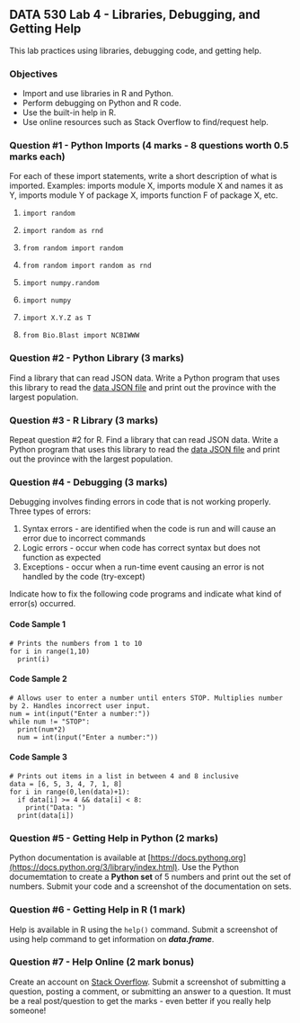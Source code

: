 ## DATA 530 Lab 4 - Libraries, Debugging, and Getting Help

This lab practices using libraries, debugging code, and getting help.

### Objectives

  - Import and use libraries in R and Python.
  - Perform debugging on Python and R code.
  - Use the built-in help in R.
  - Use online resources such as Stack Overflow to find/request help.
  
### Question #1 - Python Imports (4 marks - 8 questions worth 0.5 marks each)

For each of these import statements, write a short description of what is imported. Examples: imports module X, imports module X and names it as Y, imports module Y of package X, imports function F of package X, etc.

1. ```import random```

2. ```import random as rnd```

3. ```from random import random```

4. ```from random import random as rnd```

5. ```import numpy.random```

6. ```import numpy```

7. ```import X.Y.Z as T```

8. ```from Bio.Blast import NCBIWWW```


### Question #2 - Python Library (3 marks)

Find a library that can read JSON data. Write a Python program that uses this library to read the [data JSON file](provdata.json) and print out the province with the largest population.


### Question #3 - R Library (3 marks)

Repeat question #2 for R. Find a library that can read JSON data. Write a Python program that uses this library to read the [data JSON file](provdata.json) and print out the province with the largest population.


### Question #4 - Debugging (3 marks)

Debugging involves finding errors in code that is not working properly. Three types of errors:

1. Syntax errors - are identified when the code is run and will cause an error due to incorrect commands
2. Logic errors - occur when code has correct syntax but does not function as expected
3. Exceptions - occur when a run-time event causing an error is not handled by the code (try-except)

Indicate how to fix the following code programs and indicate what kind of error(s) occurred.

#### Code Sample 1
```
# Prints the numbers from 1 to 10
for i in range(1,10)
  print(i)
 ```
 
#### Code Sample 2
```
# Allows user to enter a number until enters STOP. Multiplies number by 2. Handles incorrect user input.
num = int(input("Enter a number:"))
while num != "STOP":  
  print(num*2)  
  num = int(input("Enter a number:"))
 ```
 
#### Code Sample 3
```
# Prints out items in a list in between 4 and 8 inclusive
data = [6, 5, 3, 4, 7, 1, 8]
for i in range(0,len(data)+1):
  if data[i] >= 4 && data[i] < 8:
    print("Data: ")
  print(data[i])
 ```
 
 ### Question #5 - Getting Help in Python (2 marks)
 
Python documentation is available at [https://docs.pythong.org](https://docs.python.org/3/library/index.html). Use the Python documemtation to create a **Python set** of 5 numbers and print out the set of numbers. Submit your code and a screenshot of the documentation on sets.

### Question #6 - Getting Help in R (1 mark)

Help is available in R using the ```help()``` command. Submit a screenshot of using help command to get information on ***data.frame***.

### Question #7 - Help Online (2 mark bonus)

Create an account on [Stack Overflow](https://stackoverflow.com). Submit a screenshot of submitting a question, posting a comment, or submitting an answer to a question. It must be a real post/question to get the marks - even better if you really help someone!
